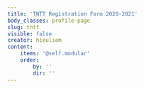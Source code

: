 ```yaml
---
title: 'TNTT Registration Form 2020-2021'
body_classes: profile-page
slug: tntt
visible: false
creator: hieuliem
content:
    items: '@self.modular'
    order:
        by: ''
        dir: ''
---
```


<script src="https://form.jotform.com/jsform/202027238090143"></script>